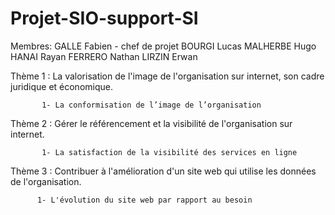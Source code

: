 # Projet-SIO-support-SI

Membres:
GALLE Fabien - chef de projet
BOURGI Lucas
MALHERBE Hugo
HANAI Rayan
FERRERO Nathan
LIRZIN Erwan



Thème 1 : La valorisation de l'image de l'organisation sur internet, son cadre juridique et économique.

           1- La conformisation de l’image de l’organisation

Thème 2 : Gérer le référencement et la visibilité de l'organisation sur internet.

           1- La satisfaction de la visibilité des services en ligne

Thème 3 : Contribuer à l'amélioration d'un site web qui utilise les données de l'organisation.

          1- L'évolution du site web par rapport au besoin


